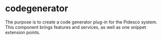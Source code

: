 # codegenerator
The purpose is to create a code generator plug-in for the Pidesco system. This component brings features and services, as well as one snippet extension points.
